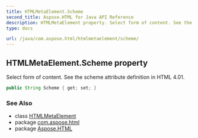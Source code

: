 ```yaml
---
title: HTMLMetaElement.Scheme
second_title: Aspose.HTML for Java API Reference
description: HTMLMetaElement property. Select form of content. See the scheme attribute definition in HTML 4.01
type: docs

url: /java/com.aspose.html/htmlmetaelement/scheme/
---
```

## HTMLMetaElement.Scheme property

Select form of content. See the scheme attribute definition in HTML 4.01.

```java
public String Scheme { get; set; }
```

### See Also

* class [HTMLMetaElement](../)
* package [com.aspose.html](../../../com.aspose.html/)
* package [Aspose.HTML](../../../)
